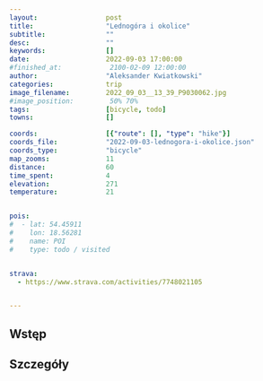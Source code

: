 ```yaml
---
layout:                 post
title:                  "Lednogóra i okolice"
subtitle:               ""
desc:                   ""
keywords:               []
date:                   2022-09-03 17:00:00
#finished_at:            2100-02-09 12:00:00
author:                 "Aleksander Kwiatkowski"
categories:             trip
image_filename:         2022_09_03__13_39_P9030062.jpg
#image_position:         50% 70%
tags:                   [bicycle, todo]
towns:                  []

coords:                 [{"route": [], "type": "hike"}]
coords_file:            "2022-09-03-lednogora-i-okolice.json"
coords_type:            "bicycle"
map_zooms:              11
distance:               60
time_spent:             4
elevation:              271
temperature:            21


pois:
#  - lat: 54.45911
#    lon: 18.56281
#    name: POI
#    type: todo / visited


strava:
  - https://www.strava.com/activities/7748021105


---
```



## Wstęp

## Szczegóły
